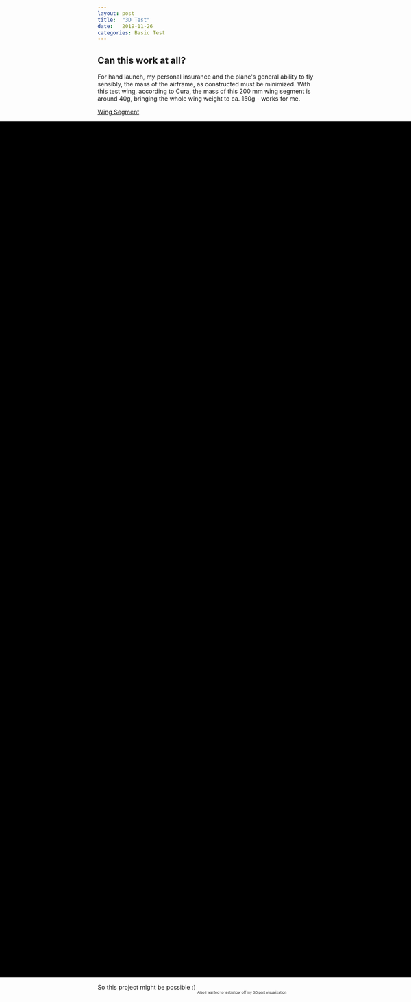 ```yaml
---
layout: post
title:  "3D Test"
date:   2019-11-26
categories: Basic Test
--- 
```


## Can this work at all?

For hand launch, my personal insurance and the plane's general ability to fly sensibly, the mass of the airframe, as constructed must be minimized. With this test wing, according to Cura, the mass of this 200 mm wing segment is around 40g, bringing the whole wing weight to ca. 150g - works for me.


[Wing Segment](https://raw.githubusercontent.com/mpsdskd/3D-Print-Plane/master/3d-test/1_Test_wing.obj)
<dl>
    <div id="mycanvas" style="position:absolute; background-color:#000000; left:0; height:50vh; width:100%"> </div>
   <div style="position:relative; height:50vh; width:0px"></div>
    <script src = "/assets/3js/three.js"></script>
    <script src = "/assets/3d.js"></script> 
    <script src = "/assets/3js/OrbitControls.js"></script>
    <script src = "/assets/3js/PLYLoader.js"></script>
    <script src = "/assets/3js/AMFLoader.js"></script>
    <script src = "/assets/3js/OBJLoader.js"></script>
    <script src = "/assets/3js/stats.js"></script>
    <script>
        makeScene("mycanvas", "https://raw.githubusercontent.com/mpsdskd/3D-Print-Plane/master/3d-test/1_Test_wing.obj", 0.01, 0,-1.4,0,    -Math.PI/2,0,0); 
        render();
    </script>
</dl>

So this project might be possible :)
<sub><sub><sub> Also I wanted to test/show off my 3D part visualization
